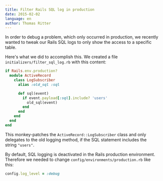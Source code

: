 ```yaml
---
title: Filter Rails SQL log in production
date: 2015-02-02
language: en
author: Thomas Ritter
---
```


In order to debug a problem, which only occurred in production, we recently wanted to tweak our Rails SQL logs to only show the access to a specific table.

Here's what we did to accomplish this. We created a file `initializers/filter_sql_log.rb` with this content:

```ruby
if Rails.env.production?
  module ActiveRecord
    class LogSubscriber
      alias :old_sql :sql

      def sql(event)
        if event.payload[:sql].include? 'users'
          old_sql(event)
        end
      end
    end
  end
end
```

This monkey-patches the `ActiveRecord::LogSubscriber` class and only delegates to the old logging method, if the SQL statement includes the string `"users"`.

By default, SQL logging is deactivated in the Rails production environment. Therefore we needed to change `config/environments/production.rb` like this:

```ruby
config.log_level = :debug
```

